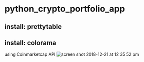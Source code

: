 # python_crypto_portfolio_app
## install: prettytable
## install: colorama
using Coinmarketcap API
![screen shot 2018-12-21 at 12 35 52 pm](https://user-images.githubusercontent.com/22898855/50358092-cf341c00-051d-11e9-98c5-30dff1db2e93.png)
